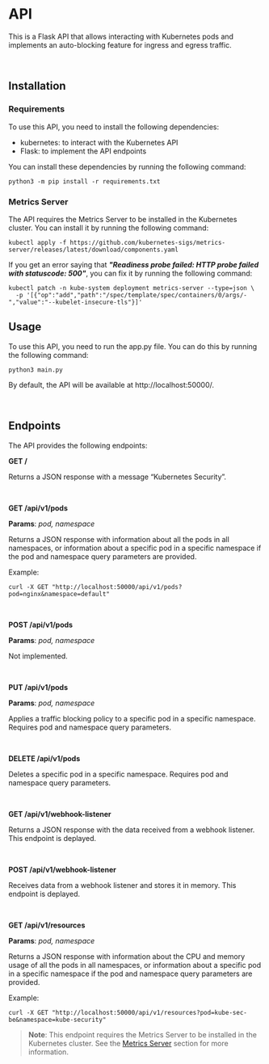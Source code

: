 # API
This is a Flask API that allows interacting with Kubernetes pods and implements an auto-blocking feature for ingress and egress traffic.

&nbsp;

## Installation

### **Requirements**

To use this API, you need to install the following dependencies:

- kubernetes: to interact with the Kubernetes API
- Flask: to implement the API endpoints

You can install these dependencies by running the following command:

```
python3 -m pip install -r requirements.txt
```

### **Metrics Server**

The API requires the Metrics Server to be installed in the Kubernetes cluster. You can install it by running the following command:

```
kubectl apply -f https://github.com/kubernetes-sigs/metrics-server/releases/latest/download/components.yaml
```

If you get an error saying that ***"Readiness probe failed: HTTP probe failed with statuscode: 500"***, you can fix it by running the following command:

```
kubectl patch -n kube-system deployment metrics-server --type=json \
  -p '[{"op":"add","path":"/spec/template/spec/containers/0/args/-","value":"--kubelet-insecure-tls"}]'
```

## Usage

To use this API, you need to run the app.py file. You can do this by running the following command:

```
python3 main.py
```

By default, the API will be available at http://localhost:50000/.

&nbsp;

## Endpoints
The API provides the following endpoints:

**GET /**

Returns a JSON response with a message “Kubernetes Security”.

&nbsp;

**GET /api/v1/pods**

**Params**: *pod, namespace*

Returns a JSON response with information about all the pods in all namespaces, or information about a specific pod in a specific namespace if the pod and namespace query parameters are provided.

Example: 
```
curl -X GET "http://localhost:50000/api/v1/pods?pod=nginx&namespace=default"
```

&nbsp;

**POST /api/v1/pods**

**Params**: *pod, namespace*

Not implemented.

&nbsp;

**PUT /api/v1/pods**

**Params**: *pod, namespace*

Applies a traffic blocking policy to a specific pod in a specific namespace. Requires pod and namespace query parameters.

&nbsp;

**DELETE /api/v1/pods**

Deletes a specific pod in a specific namespace. Requires pod and namespace query parameters.

&nbsp;

**GET /api/v1/webhook-listener**

Returns a JSON response with the data received from a webhook listener. This endpoint is deplayed.

&nbsp;

**POST /api/v1/webhook-listener**

Receives data from a webhook listener and stores it in memory. This endpoint is deplayed.

&nbsp;

**GET /api/v1/resources**

**Params**: *pod, namespace*

Returns a JSON response with information about the CPU and memory usage of all the pods in all namespaces, or information about a specific pod in a specific namespace if the pod and namespace query parameters are provided.

Example: 
```
curl -X GET "http://localhost:50000/api/v1/resources?pod=kube-sec-be&namespace=kube-security"
```

> **Note**: This endpoint requires the Metrics Server to be installed in the Kubernetes cluster. See the [Metrics Server](#metrics-server) section for more information.